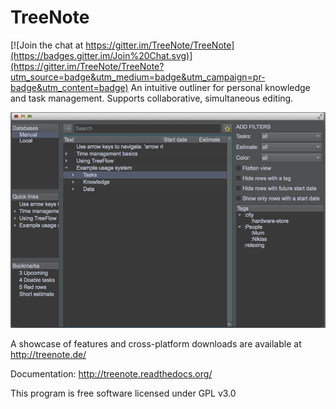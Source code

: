 # TreeNote

[![Join the chat at https://gitter.im/TreeNote/TreeNote](https://badges.gitter.im/Join%20Chat.svg)](https://gitter.im/TreeNote/TreeNote?utm_source=badge&utm_medium=badge&utm_campaign=pr-badge&utm_content=badge)
An intuitive outliner for personal knowledge and task management. Supports collaborative, simultaneous editing.

![Screemshot](/images/screenshot.png)

A showcase of features and cross-platform downloads are available at http://treenote.de/

Documentation: http://treenote.readthedocs.org/

This program is free software licensed under GPL v3.0
